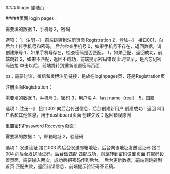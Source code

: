 #####login 登陆页

#####页面 login pages：

需要填的数据
1，手机号
2，密码


选项：
1，注册--》
前端跳转到注册页面 Registration
2，登陆--》
接口001，向后台上传手机号和密码，
后台检查手机号
0，如果手机号不存在，返回数据，请创建账号
1，如果手机号存在，检查密码是否匹配。
1，如果匹配，返回成功，前端跳转
2，如果不匹配，返回不成功，前端提示密码错误
此时显示，是否忘记密码链接
单击以后，前端跳转到重新设置密码页面

ps：需要讨论，微信和微博注册链接，是放在loginpages页，还是Registration页

注册页面Registration：

需要填的数据
1，手机号
2，密码
3，用户名
4，last name（real）
5，国籍

选项：
注册--》
接口002 向后台传送信息，后台创建新用户
创建成功：返回 3用户名和其他信息，用于dashboard页面
创建失败：返回错误原因

重置密码Password Recovery页面：

需要填的数据：
1，邮箱地址
2，验证码

选项：
发送验证
接口003 向后台发送邮箱地址，后台向该地址发送验证码
接口004 向后台发送验证码，后台做匹配
匹配成功，则跳转到密码设置页面
在密码设置页面，需要输入两次，成功后把密码传到后台。
后台更新数据，前端则跳转到首页
匹配失败，返回错误信息，前端提示验证码不正确。
